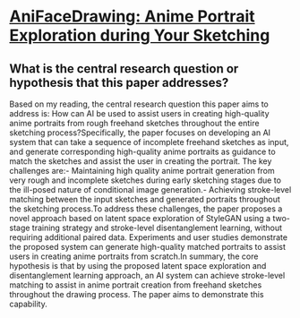 # [AniFaceDrawing: Anime Portrait Exploration during Your Sketching](https://arxiv.org/abs/2306.07476)

## What is the central research question or hypothesis that this paper addresses?

Based on my reading, the central research question this paper aims to address is: How can AI be used to assist users in creating high-quality anime portraits from rough freehand sketches throughout the entire sketching process?Specifically, the paper focuses on developing an AI system that can take a sequence of incomplete freehand sketches as input, and generate corresponding high-quality anime portraits as guidance to match the sketches and assist the user in creating the portrait. The key challenges are:- Maintaining high quality anime portrait generation from very rough and incomplete sketches during early sketching stages due to the ill-posed nature of conditional image generation.- Achieving stroke-level matching between the input sketches and generated portraits throughout the sketching process.To address these challenges, the paper proposes a novel approach based on latent space exploration of StyleGAN using a two-stage training strategy and stroke-level disentanglement learning, without requiring additional paired data. Experiments and user studies demonstrate the proposed system can generate high-quality matched portraits to assist users in creating anime portraits from scratch.In summary, the core hypothesis is that by using the proposed latent space exploration and disentanglement learning approach, an AI system can achieve stroke-level matching to assist in anime portrait creation from freehand sketches throughout the drawing process. The paper aims to demonstrate this capability.
